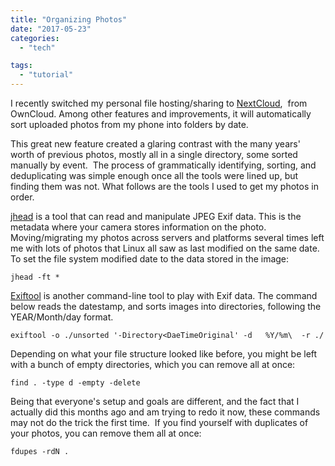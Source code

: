 ```yaml
---
title: "Organizing Photos"
date: "2017-05-23"
categories: 
  - "tech"

tags:
  - "tutorial"
---
```


I recently switched my personal file hosting/sharing to [NextCloud](https://nextcloud.com/),  from OwnCloud. Among other features and improvements, it will automatically sort uploaded photos from my phone into folders by date. 

This great new feature created a glaring contrast with the many years' worth of previous photos, mostly all in a single directory, some sorted manually by event.  The process of grammatically identifying, sorting, and deduplicating was simple enough once all the tools were lined up, but finding them was not. What follows are the tools I used to get my photos in order.

<!-- truncate -->

[jhead](https://linux.die.net/man/1/jhead) is a tool that can read and manipulate JPEG Exif data. This is the metadata where your camera stores information on the photo. Moving/migrating my photos across servers and platforms several times left me with lots of photos that Linux all saw as last modified on the same date. To set the file system modified date to the data stored in the image:

`jhead -ft *`

[Exiftool](https://linux.die.net/man/1/exiftool) is another command-line tool to play with Exif data. The command below reads the datestamp, and sorts images into directories, following the YEAR/Month/day format.

`exiftool -o ./unsorted '-Directory<DaeTimeOriginal' -d   %Y/%m\  -r ./`

Depending on what your file structure looked like before, you might be left with a bunch of empty directories, which you can remove all at once:

`find . -type d -empty -delete`

Being that everyone's setup and goals are different, and the fact that I actually did this months ago and am trying to redo it now, these commands may not do the trick the first time.  If you find yourself with duplicates of your photos, you can remove them all at once:

`fdupes -rdN .`
